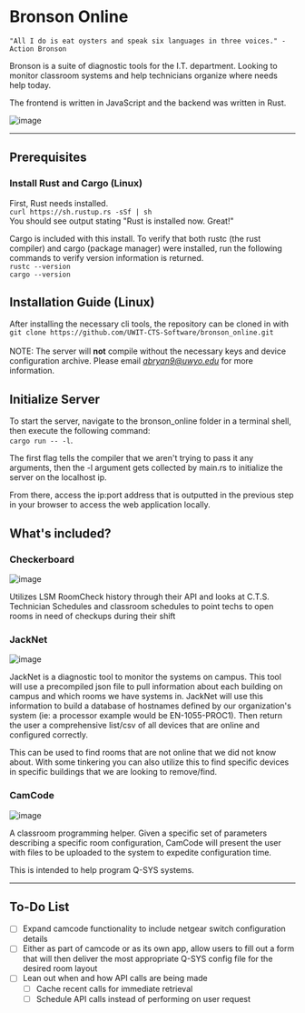 # Bronson Online

`"All I do is eat oysters and speak six languages in three voices." - Action Bronson`

Bronson is a suite of diagnostic tools for the I.T. department. Looking to monitor classroom systems and help technicians organize where needs help today.

The frontend is written in JavaScript and the backend was written in Rust.

![image](https://github.com/user-attachments/assets/cfa5f07a-f835-48dc-b6c1-1ede2ec43b15)

---

## Prerequisites

### Install Rust and Cargo (Linux)
First, Rust needs installed. <br>
`curl https://sh.rustup.rs -sSf | sh`<br>
You should see output stating "Rust is installed now. Great!"<br>

Cargo is included with this install. To verify that both rustc (the rust compiler) and cargo (package manager) were installed,
run the following commands to verify version information is returned.<br>
`rustc --version`<br>
`cargo --version`

## Installation Guide (Linux)
After installing the necessary cli tools, the repository can be cloned in with<br>
`git clone https://github.com/UWIT-CTS-Software/bronson_online.git`<br><br>
NOTE: The server will **not** compile without the necessary keys and device configuration archive. Please email *abryan9@uwyo.edu* for more information.

## Initialize Server
To start the server, navigate to the bronson_online folder in a terminal shell, then execute the following command:<br>
`cargo run -- -l`.<br>

The first flag tells the compiler that we aren't trying to pass it any arguments, then the -l argument gets collected by main.rs to initialize the server on the localhost ip.

From there, access the ip:port address that is outputted in the previous step in your browser to access the web application locally.

## What's included?

### Checkerboard

![image](https://github.com/user-attachments/assets/e4df4bdf-f15c-476b-9636-fb4559f44d94)


Utilizes LSM RoomCheck history through their API and looks at C.T.S. Technician Schedules and classroom schedules to point techs to open rooms in need of checkups during their shift

### JackNet

![image](https://github.com/user-attachments/assets/0d39fb18-fa28-41a0-ab4a-eff2192a3cfd)

JackNet is a diagnostic tool to monitor the systems on campus. This tool will use a precompiled json file to pull information about each building on campus and which rooms we have systems in. JackNet will use this information to build a database of hostnames defined by our organization's system (ie: a processor example would be EN-1055-PROC1). Then return the user a comprehensive list/csv of all devices that are online and configured correctly. 

This can be used to find rooms that are not online that we did not know about. With some tinkering you can also utilize this to find specific devices in specific buildings that we are looking to remove/find.

### CamCode

![image](https://github.com/user-attachments/assets/a6a269c8-a9c2-443a-9c3d-c7a1b713da71)

A classroom programming helper. Given a specific set of parameters describing a specific room configuration, CamCode will present the user with files to be uploaded to the system to expedite configuration time.

This is intended to help program Q-SYS systems.

---

## To-Do List
- [ ] Expand camcode functionality to include netgear switch configuration details
- [ ] Either as part of camcode or as its own app, allow users to fill out a form that will then deliver the most appropriate Q-SYS config file for the desired room layout
- [ ] Lean out when and how API calls are being made
  - [ ] Cache recent calls for immediate retrieval
  - [ ] Schedule API calls instead of performing on user request
